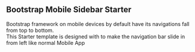 <h2>Bootstrap Mobile Sidebar Starter</h2>
<p>Bootstrap framework on mobile devices by default have its navigations fall from top to bottom. <br/>
This Starter template is designed with to make the navigation bar slide in from left like normal Mobile App 
</p>